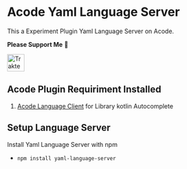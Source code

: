 # Acode Yaml Language Server

This a Experiment Plugin Yaml Language Server on Acode.

**Please Support Me** 🥺

<a href="https://trakteer.id/qiubyzhukhi/tip" target="_blank"><img id="wse-buttons-preview" src="https://cdn.trakteer.id/images/embed/trbtn-red-1.png?date=18-11-2023" height="40" style="border:0px;height:40px;" alt="Trakteer Saya"></a>

## Acode Plugin Requiriment Installed

1. [Acode Language Client](https://acode.app/plugin/acode.language.client) for Library kotlin Autocomplete

## Setup Language Server
  Install Yaml Language Server with npm
  - ```bash 
    npm install yaml-language-server
    ```
  